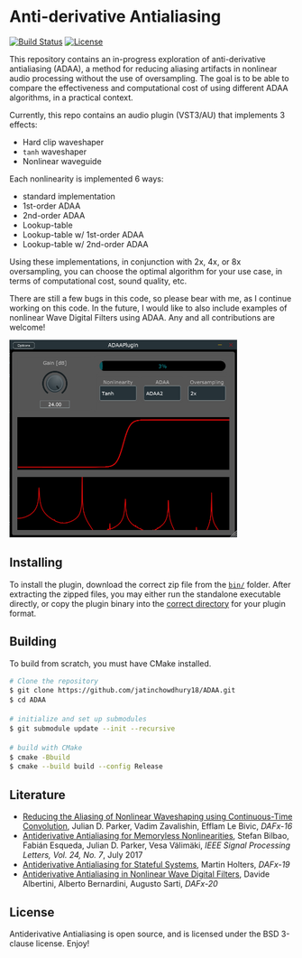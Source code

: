 # Anti-derivative Antialiasing

[![Build Status](https://travis-ci.com/jatinchowdhury18/ADAA.svg?branch=master)](https://travis-ci.com/jatinchowdhury18/ADAA)
[![License](https://img.shields.io/badge/License-BSD-blue.svg)](https://opensource.org/licenses/BSD-3-Clause)

This repository contains an in-progress exploration of anti-derivative 
antialiasing (ADAA), a method for reducing aliasing artifacts in nonlinear
audio processing without the use of oversampling. The goal is to be
able to compare the effectiveness and computational cost of using
different ADAA algorithms, in a practical context.

Currently, this repo contains an audio plugin (VST3/AU) that implements
3 effects:
- Hard clip waveshaper
- `tanh` waveshaper
- Nonlinear waveguide

Each nonlinearity is implemented 6 ways:
- standard implementation
- 1st-order ADAA
- 2nd-order ADAA
- Lookup-table
- Lookup-table w/ 1st-order ADAA
- Lookup-table w/ 2nd-order ADAA

Using these implementations, in conjunction with 2x, 4x, or 8x
oversampling, you can choose the optimal algorithm for your use
case, in terms of computational cost, sound quality, etc.

There are still a few bugs in this code, so please bear with me, as I
continue working on this code. In the future, I would like to
also include examples of nonlinear Wave Digital Filters using ADAA.
Any and all contributions are welcome!

<img src="./res/Screenshot.png" height=350>

## Installing

To install the plugin, download the correct zip file from the
[`bin/`](./bin) folder. After extracting the zipped files, you
may either run the standalone executable directly, or copy the
plugin binary into the
[correct directory](https://docs.juce.com/master/tutorial_app_plugin_packaging.html#tutorial_app_plugin_packaging_installation_locations)
for your plugin format.

## Building

To build from scratch, you must have CMake installed.

```bash
# Clone the repository
$ git clone https://github.com/jatinchowdhury18/ADAA.git
$ cd ADAA

# initialize and set up submodules
$ git submodule update --init --recursive

# build with CMake
$ cmake -Bbuild
$ cmake --build build --config Release
```

## Literature

- [Reducing the Aliasing of Nonlinear Waveshaping using Continuous-Time Convolution](http://dafx16.vutbr.cz/dafxpapers/20-DAFx-16_paper_41-PN.pdf), Julian D. Parker, Vadim Zavalishin, Efflam Le Bivic, *DAFx-16*
- [Antiderivative Antialiasing for Memoryless Nonlinearities](https://aaltodoc.aalto.fi/bitstream/handle/123456789/30723/article5.pdf), Stefan Bilbao, Fabián Esqueda, Julian D. Parker, Vesa Välimäki, *IEEE Signal Processing Letters, Vol. 24, No. 7*, July 2017
- [Antiderivative Antialiasing for Stateful Systems](http://dafx2019.bcu.ac.uk/papers/DAFx2019_paper_4.pdf), Martin Holters, *DAFx-19*
- [Antiderivative Antialiasing in Nonlinear Wave Digital Filters](https://dafx2020.mdw.ac.at/proceedings/papers/DAFx2020_paper_35.pdf), Davide Albertini, Alberto Bernardini, Augusto Sarti, *DAFx-20*

## License

Antiderivative Antialiasing is open source, and is licensed under the BSD 3-clause license.
Enjoy!
